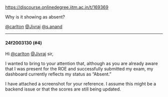 https://discourse.onlinedegree.iitm.ac.in/t/169369

Why is it showing as absent?</p>
<p><a class="mention" href="/u/carlton">@carlton</a> <a class="mention" href="/u/jivraj">@Jivraj</a> <a class="mention" href="/u/s.anand">@s.anand</a></p><hr>

<h4>24f2003130 (#4)</h4>
<p>Hi <a class="mention" href="/u/carlton">@carlton</a> <a class="mention" href="/u/jivraj">@Jivraj</a> sir,</p>
<p>I wanted to bring to your attention that, although as you are already aware that I was present for the ROE and successfully submitted my exam, my dashboard currently reflects my status as “Absent.”</p>
<p>I have attached a screenshot for your reference. I assume this might be a backend issue or that the scores are still being updated.